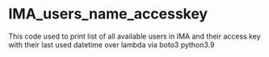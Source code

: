 # IMA_users_name_accesskey
This code used to print list of all available users in IMA and their access key with their last used datetime over lambda via boto3 python3.9
